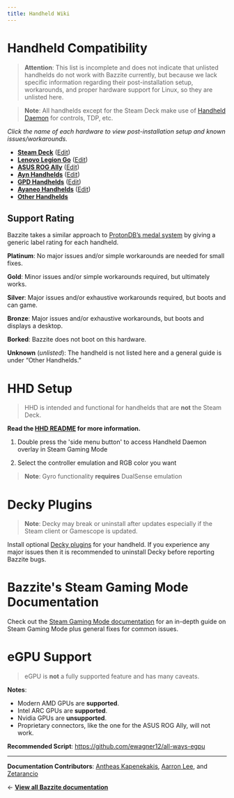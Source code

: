 ```yaml
---
title: Handheld Wiki
---
```

<!-- ANCHOR: METADATA -->
<!--{"url_discourse": "https://universal-blue.discourse.group/docs?topic=1038", "fetched_at": "2024-09-03 16:43:15.186486+00:00"}-->
<!-- ANCHOR_END: METADATA -->

# Handheld Compatibility

> **Attention**: This list is incomplete and does not indicate that unlisted handhelds do not work with Bazzite currently, but because we lack specific information regarding their post-installation setup, workarounds, and proper hardware support for Linux, so they are unlisted here.

> **Note**: All handhelds except for the Steam Deck make use of [Handheld Daemon](https://github.com/hhd-dev/hhd/blob/master/readme.md) for controls, TDP, etc.

*Click the name of each hardware to view post-installation setup and known issues/workarounds.*

- [**Steam Deck**](https://ublue-os.github.io/bazzite/Handheld_and_HTPC_edition/Handheld_Wiki/Steam_Deck/) ([Edit](https://universal-blue.discourse.group/t/steam-deck-compatibility-on-bazzite/1849))
- [**Lenovo Legion Go**](https://ublue-os.github.io/bazzite/Handheld_and_HTPC_edition/Handheld_Wiki/Lenovo_Legion_Go/) ([Edit](https://universal-blue.discourse.group/t/lenovo-legion-go-handheld-compatibility/2413))
- [**ASUS ROG Ally**](https://ublue-os.github.io/bazzite/Handheld_and_HTPC_edition/Handheld_Wiki/ASUS_ROG_Ally/) ([Edit](https://universal-blue.discourse.group/t/asus-rog-ally-handheld-compatibility/2414))
- [**Ayn Handhelds**](https://ublue-os.github.io/bazzite/Handheld_and_HTPC_edition/Handheld_Wiki/Ayn_Handhelds/) ([Edit](https://universal-blue.discourse.group/t/ayn-handheld-compatibility/2416))
- [**GPD Handhelds**](https://ublue-os.github.io/bazzite/Handheld_and_HTPC_edition/Handheld_Wiki/GPD_Handhelds/) ([Edit](https://universal-blue.discourse.group/t/gpd-handheld-compatibility/2418))
- [**Ayaneo Handhelds**](https://ublue-os.github.io/bazzite/Handheld_and_HTPC_edition/Handheld_Wiki/Ayaneo_Handhelds/) ([Edit](https://universal-blue.discourse.group/t/ayaneo-handheld-compatibility/2417))
- [**Other Handhelds**](https://ublue-os.github.io/bazzite/Handheld_and_HTPC_edition/Handheld_Wiki/Other_Handhelds/)

## Support Rating

Bazzite takes a similar approach to [ProtonDB’s medal system](https://www.protondb.com/) by giving a generic label rating for each handheld. 

**Platinum**: 
No major issues and/or simple workarounds are needed for small fixes.

**Gold**: 
Minor issues and/or simple workarounds required, but ultimately works.

**Silver**: 
Major issues and/or exhaustive workarounds required, but boots and can game.

**Bronze**: 
Major issues and/or exhaustive workarounds, but boots and displays a desktop.

**Borked**: 
Bazzite does not boot on this hardware.

**Unknown** (*unlisted*): 
The handheld is not listed here and a general guide is under “Other Handhelds.”

# HHD Setup

>HHD is intended and functional for handhelds that are **not** the Steam Deck.

**Read the [HHD README](https://github.com/hhd-dev/hhd/blob/master/readme.md) for more information.**

1. Double press the 'side menu button' to access Handheld Daemon overlay in Steam Gaming Mode

2. Select the controller emulation and RGB color you want

>**Note**: Gyro functionality **requires** DualSense emulation


# Decky Plugins

>**Note**: Decky may break or uninstall after updates especially if the Steam client or Gamescope is updated.

Install optional [Decky plugins](https://plugins.deckbrew.xyz/) for your handheld.  If you experience any major issues then it is recommended to uninstall Decky before reporting Bazzite bugs.

# Bazzite's Steam Gaming Mode Documentation

Check out the [Steam Gaming Mode documentation](https://universal-blue.discourse.group/docs?topic=37) for an in-depth guide on Steam Gaming Mode plus general fixes for common issues.

# eGPU Support

>eGPU is **not** a fully supported feature and has many caveats. 

**Notes**:
- Modern AMD GPUs are **supported**.
- Intel ARC GPUs are **supported**.
- Nvidia GPUs are **unsupported**.     
- Proprietary connectors, like the one for the ASUS ROG Ally, will not work.

**Recommended Script**:
https://github.com/ewagner12/all-ways-egpu

<hr>

**Documentation Contributors**: [Antheas Kapenekakis](https://github.com/antheas), [Aarron Lee](https://github.com/aarron-lee), and [Zetarancio](https://universal-blue.discourse.group/u/zetarancio)

← [**View all Bazzite documentation**](https://docs.bazzite.gg)